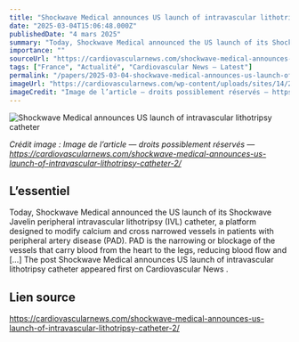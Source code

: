 ```yaml
---
title: "Shockwave Medical announces US launch of intravascular lithotripsy catheter"
date: "2025-03-04T15:06:48.000Z"
publishedDate: "4 mars 2025"
summary: "Today, Shockwave Medical announced the US launch of its Shockwave Javelin peripheral intravascular lithotripsy (IVL) catheter, a platform designed to modify calcium and cross narrowed vessels in patients with peripheral artery disease (PAD). PAD is the narrowing or blockage of the vessels that carry blood from the heart to the legs, reducing blood flow and [&#8230;] The post Shockwave Medical announces US launch of intravascular lithotripsy catheter appeared first on Cardiovascular News ."
importance: ""
sourceUrl: "https://cardiovascularnews.com/shockwave-medical-announces-us-launch-of-intravascular-lithotripsy-catheter-2/"
tags: ["France", "Actualité", "Cardiovascular News — Latest"]
permalink: "/papers/2025-03-04-shockwave-medical-announces-us-launch-of-intravascular-lithotripsy-catheter"
imageUrl: "https://cardiovascularnews.com/wp-content/uploads/sites/14/2025/03/Shockwave-Javelin-cover.jpg"
imageCredit: "Image de l’article — droits possiblement réservés — https://cardiovascularnews.com/shockwave-medical-announces-us-launch-of-intravascular-lithotripsy-catheter-2/"
---
```


![Shockwave Medical announces US launch of intravascular lithotripsy catheter](https://cardiovascularnews.com/wp-content/uploads/sites/14/2025/03/Shockwave-Javelin-cover.jpg)

*Crédit image : Image de l’article — droits possiblement réservés — https://cardiovascularnews.com/shockwave-medical-announces-us-launch-of-intravascular-lithotripsy-catheter-2/*

## L’essentiel

Today, Shockwave Medical announced the US launch of its Shockwave Javelin peripheral intravascular lithotripsy (IVL) catheter, a platform designed to modify calcium and cross narrowed vessels in patients with peripheral artery disease (PAD). PAD is the narrowing or blockage of the vessels that carry blood from the heart to the legs, reducing blood flow and [&#8230;] The post Shockwave Medical announces US launch of intravascular lithotripsy catheter appeared first on Cardiovascular News .

## Lien source

https://cardiovascularnews.com/shockwave-medical-announces-us-launch-of-intravascular-lithotripsy-catheter-2/
